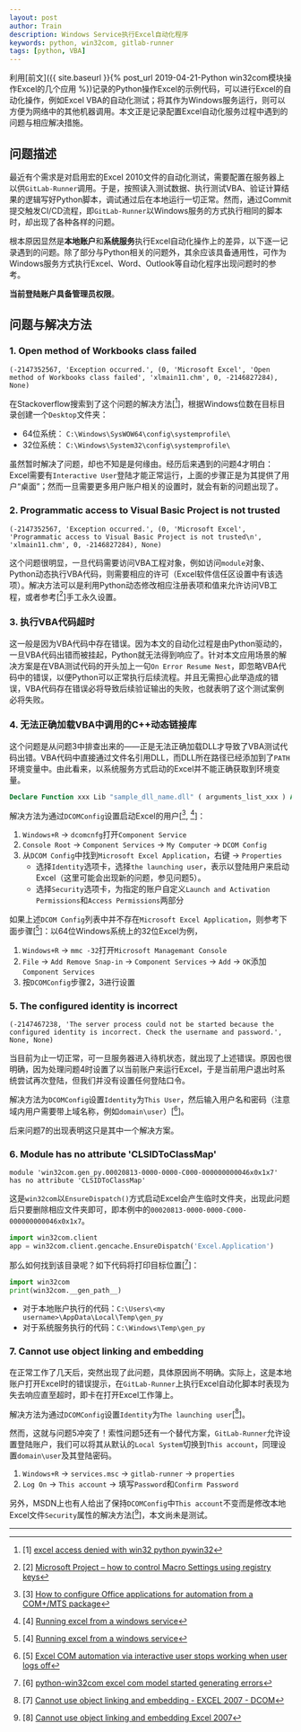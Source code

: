 ```yaml
---
layout: post
author: Train
description: Windows Service执行Excel自动化程序
keywords: python, win32com, gitlab-runner
tags: [python, VBA]
---
```


利用[前文]({{ site.baseurl }}{% post_url 2019-04-21-Python win32com模块操作Excel的几个应用 %})记录的Python操作Excel的示例代码，可以进行Excel的自动化操作，例如Excel VBA的自动化测试；将其作为Windows服务运行，则可以方便为网络中的其他机器调用。本文正是记录配置Excel自动化服务过程中遇到的问题与相应解决措施。

## 问题描述

最近有个需求是对启用宏的Excel 2010文件的自动化测试，需要配置在服务器上以供`GitLab-Runner`调用。于是，按照读入测试数据、执行测试VBA、验证计算结果的逻辑写好Python脚本，调试通过后在本地运行一切正常。然而，通过Commit提交触发CI/CD流程，即`GitLab-Runner`以Windows服务的方式执行相同的脚本时，却出现了各种各样的问题。

根本原因显然是**本地账户**和**系统服务**执行Excel自动化操作上的差异，以下逐一记录遇到的问题。除了部分与Python相关的问题外，其余应该具备通用性，可作为Windows服务方式执行Excel、Word、Outlook等自动化程序出现问题时的参考。

**当前登陆账户具备管理员权限**。


## 问题与解决方法


### 1. Open method of Workbooks class failed

```
(-2147352567, 'Exception occurred.', (0, 'Microsoft Excel', 'Open method of Workbooks class failed', 'xlmain11.chm', 0, -2146827284), None)
```

在Stackoverflow搜索到了这个问题的解决方法[[^1]]，根据Windows位数在目标目录创建一个`Desktop`文件夹：

- 64位系统： `C:\Windows\SysWOW64\config\systemprofile\`
- 32位系统： `C:\Windows\System32\config\systemprofile\`

虽然暂时解决了问题，却也不知是是何缘由。经历后来遇到的问题4才明白：Excel需要有`Interactive User`登陆才能正常运行，上面的步骤正是为其提供了用户“桌面”；然而一旦需要更多用户账户相关的设置时，就会有新的问题出现了。


### 2. Programmatic access to Visual Basic Project is not trusted

```
(-2147352567, 'Exception occurred.', (0, 'Microsoft Excel', 'Programmatic access to Visual Basic Project is not trusted\n', 'xlmain11.chm', 0, -2146827284), None)
```

这个问题很明显，一旦代码需要访问VBA工程对象，例如访问`module`对象、Python动态执行VBA代码，则需要相应的许可（Excel软件信任区设置中有该选项）。解决方法可以是利用Python动态修改相应注册表项和值来允许访问VB工程，或者参考[[^2]]手工永久设置。


### 3. 执行VBA代码超时

这一般是因为VBA代码中存在错误。因为本文的自动化过程是由Python驱动的，一旦VBA代码出错而被挂起，Python就无法得到响应了。针对本文应用场景的解决方案是在VBA测试代码的开头加上一句`On Error Resume Nest`，即忽略VBA代码中的错误，以便Python可以正常执行后续流程。并且无需担心此举造成的错误，VBA代码存在错误必将导致后续验证输出的失败，也就表明了这个测试案例必将失败。


### 4. 无法正确加载VBA中调用的C++动态链接库

这个问题是从问题3中排查出来的——正是无法正确加载DLL才导致了VBA测试代码出错。VBA代码中直接通过文件名引用DLL，而DLL所在路径已经添加到了`PATH`环境变量中。由此看来，以系统服务方式启动的Excel并不能正确获取到环境变量。

```vb
Declare Function xxx Lib "sample_dll_name.dll" ( arguments_list_xxx ) As xxx
```

解决方法为通过`DCOMConfig`设置启动Excel的用户[[^3], [^4]]：

1. `Windows+R` -> `dcomcnfg`打开`Component Service`
2. `Console Root` -> `Component Services` -> `My Computer` -> `DCOM Config`
3. 从`DCOM Config`中找到`Microsoft Excel Application`，右键 -> `Properties`
    - 选择`Identity`选项卡，选择`the launching user`，表示以登陆用户来启动Excel（这里可能会出现新的问题，参见问题5）。
    - 选择`Security`选项卡，为指定的账户自定义`Launch and Activation Permissions`和`Access Permissions`两部分

如果上述`DCOM Config`列表中并不存在`Microsoft Excel Application`，则参考下面步骤[[^4]]：以64位Windows系统上的32位Excel为例，

1. `Windows+R` -> `mmc -32`打开`Microsoft Managemant Console`
2. `File` -> `Add Remove Snap-in` -> `Component Services` -> `Add` -> `OK`添加`Component Services`
3. 按`DCOMConfig`步骤2，3进行设置


### 5. The configured identity is incorrect

```
(-2147467238, 'The server process could not be started because the configured identity is incorrect. Check the username and password.', None, None)
```

当目前为止一切正常，可一旦服务器进入待机状态，就出现了上述错误。原因也很明确，因为处理问题4时设置了以当前账户来运行Excel，于是当前用户退出时系统尝试再次登陆，但我们并没有设置任何登陆口令。

解决方法为`DCOMConfig`设置`Identity`为`This User`，然后输入用户名和密码（注意域内用户需要带上域名称，例如`domain\user`）[[^5]]。

后来问题7的出现表明这只是其中一个解决方案。


### 6. Module has no attribute 'CLSIDToClassMap'

```
module 'win32com.gen_py.00020813-0000-0000-C000-000000000046x0x1x7' has no attribute 'CLSIDToClassMap'
```

这是`win32com`以`EnsureDispatch()`方式启动Excel会产生临时文件夹，出现此问题后只要删除相应文件夹即可，即本例中的`00020813-0000-0000-C000-000000000046x0x1x7`。

```python
import win32com.client    
app = win32com.client.gencache.EnsureDispatch('Excel.Application')
```

那么如何找到该目录呢？如下代码将打印目标位置[[^6]]：

```python
import win32com
print(win32com.__gen_path__)
```

- 对于本地账户执行的代码：`C:\Users\<my username>\AppData\Local\Temp\gen_py`
- 对于系统服务执行的代码：`C:\Windows\Temp\gen_py`


### 7. Cannot use object linking and embedding

在正常工作了几天后，突然出现了此问题，具体原因尚不明确。实际上，这是本地账户打开Excel时的错误提示，在`GitLab-Runner`上执行Excel自动化脚本时表现为失去响应直至超时，即卡在打开Excel工作簿上。

解决方法为通过`DCOMConfig`设置`Identity`为`The launching user`[[^7]]。

然而，这就与问题5冲突了！索性问题5还有一个替代方案，`GitLab-Runner`允许设置登陆账户，我们可以将其从默认的`Local System`切换到`This account`，同理设置`domain\user`及其登陆密码。

1. `Windows+R` -> `services.msc` -> `gitlab-runner` -> `properties`
2. `Log On` -> `This account` -> 填写`Password`和`Confirm Password`


另外，MSDN上也有人给出了保持`DCOMConfig`中`This account`不变而是修改本地Excel文件`Security`属性的解决方法[[^8]]，本文尚未是测试。

---

[^1]: [1] [excel access denied with win32 python pywin32](https://stackoverflow.com/questions/17177612/excel-access-denied-with-win32-python-pywin32?answertab=votes#tab-top)
[^2]: [2] [Microsoft Project – how to control Macro Settings using registry keys](https://blogs.technet.microsoft.com/diana_tudor/2014/12/02/microsoft-project-how-to-control-macro-settings-using-registry-keys/)
[^3]: [3] [How to configure Office applications for automation from a COM+/MTS package](https://theether.net/download/Microsoft/kb/288368.html)
[^4]: [4] [Running excel from a windows service](https://bharathkumaran.wordpress.com/2011/10/25/running-excel-from-a-windows-service/)
[^5]: [5] [Excel COM automation via interactive user stops working when user logs off](https://stackoverflow.com/questions/4234615/excel-com-automation-via-interactive-user-stops-working-when-user-logs-off)
[^6]: [6] [python-win32com excel com model started generating errors](https://stackoverflow.com/questions/52889704/python-win32com-excel-com-model-started-generating-errors)
[^7]: [7] [Cannot use object linking and embedding - EXCEL 2007 - DCOM](https://social.msdn.microsoft.com/Forums/en-us/9d38aad5-4a61-4edc-9645-c76610756940/cannot-use-object-linking-and-embedding-excel-2007-dcom?forum=innovateonoffice)
[^8]: [8] [Cannot use object linking and embedding Excel 2007](https://social.msdn.microsoft.com/Forums/en-US/251a6e4a-e4ef-45a6-8b73-91dc4620eedf/cannot-use-object-linking-and-embedding-excel-2007?forum=exceldev)